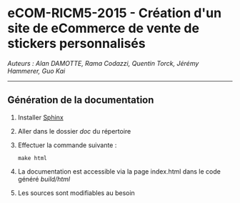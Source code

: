 eCOM-RICM5-2015 - Création d'un site de eCommerce de vente de stickers personnalisés
====================================================================================
*Auteurs : Alan DAMOTTE, Rama Codazzi, Quentin Torck, Jérémy Hammerer, Guo Kai*
***

Génération de la documentation
------------------------------
1. Installer [Sphinx](http://sphinx-doc.org/latest/install.html#debian-ubuntu-install-sphinx-using-packaging-system)
2. Aller dans le dossier *doc* du répertoire
3. Effectuer la commande suivante : 

	```
	make html
	```
4. La documentation est accessible via la page index.html dans le code généré *build/html*
5. Les sources sont modifiables au besoin
 
